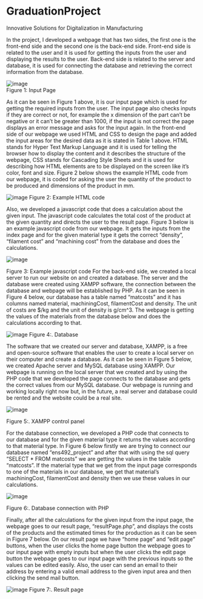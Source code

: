 # GraduationProject
Innovative Solutions for Digitalization  in Manufacturing

In the project, I developed a webpage that has two sides, the first one is the front-end side and the second one is the back-end side. Front-end side is related to the user and it is used for getting the inputs from the user and displaying the results to the user. Back-end side is related to the server and database, it is used for connecting the database and retrieving the correct information from the database.

![image](https://github.com/keremciftci98/GraduationProject/assets/55590644/85003800-32eb-4e3d-8582-1ae763c994d1)  
Figure 1: Input Page

As it can be seen in Figure 1 above, it is our input page which is used for getting the required inputs from the user. The input page also checks inputs if they are correct or not, for example the x dimension of the part can’t be negative or it can’t be greater than 1000, if the input is not correct the page displays an error message and asks for the input again. In the front-end side of our webpage we used HTML and CSS to design the page and added the input areas for the desired data as it is stated in Table 1 above. HTML stands for Hyper Text Markup Language and it is used for telling the browser how to display the content and it describes the structure of the webpage, CSS stands for Cascading Style Sheets and it is used for describing how HTML elements are to be displayed on the screen like it’s color, font and size. Figure 2 below shows the example HTML code from our webpage, it is coded for asking the user the quantity of the product to be produced and dimensions of the product in mm.

![image](https://github.com/keremciftci98/GraduationProject/assets/55590644/c4b3d36b-b1ed-400e-ac9c-24b19aad121d)
Figure 2: Example HTML code

Also, we developed a javascript code that does a calculation about the given input. The javascript code calculates the total cost of the product at the given quantity and directs the user to the result page. Figure 3 below is an example javascript code from our webpage. It gets the inputs from the index page and for the given material type it gets the correct “density”, “filament cost” and “machining cost” from the database and does the calculations.

 
 ![image](https://github.com/keremciftci98/GraduationProject/assets/55590644/624bf7e7-956e-4ea4-a654-d24bd018cc77)

Figure 3:  Example javascript code
For the back-end side, we created a local server to run our website on and created a database. The server and the database were created using XAMPP software, the connection between the database and webpage will be established by PHP. As it can be seen in Figure 4 below, our database has a table named “matcosts” and it has columns named material, machiningCost, filamentCost and density. The unit of costs are $/kg and the unit of density is g/cm^3. The webpage is getting the values of the materials from the database below and does the calculations according to that.

 ![image](https://github.com/keremciftci98/GraduationProject/assets/55590644/29d21af7-bf3d-4639-87ab-dad11f6c7660)
Figure 4:. Database


The software that we created our server and database, XAMPP, is a free and open-source software that enables the user to create a local server on their computer and create a database. As it can be seen in Figure 5 below, we created Apache server and MySQL database using XAMPP. Our webpage is running on the local server that we created and by using the PHP code that we developed the page connects to the database and gets the correct values from our MySQL database. Our webpage is running and working locally right now but, in the future, a real server and database could be rented and the website could be a real site.

 ![image](https://github.com/keremciftci98/GraduationProject/assets/55590644/ab03732e-888a-4776-9868-2e7da0165d78)

Figure 5:. XAMPP control panel

For the database connection, we developed a PHP code that connects to our database and for the given material type it returns the values according to that material type. In Figure 6 below firstly we are trying to connect our database named “ens492_project” and after that with using the sql query “SELECT * FROM matcosts” we are getting the values in the table “matcosts”. If the material type that we get from the input page corresponds to one of the materials in our database, we get that material’s machiningCost, filamentCost and density then we use these values in our calculations.

 ![image](https://github.com/keremciftci98/GraduationProject/assets/55590644/4a19287e-9eb8-4405-895e-db82c257cfd4)

Figure 6:. Database connection with PHP


Finally, after all the calculations for the given input from the input page, the webpage goes to our result page, “resultPage.php”, and displays the costs of the products and the estimated times for the production as it can be seen in Figure 7 below. On our result page we have “home page” and “edit page” buttons, when the user clicks the home page button the webpage goes to our input page with empty inputs but when the user clicks the edit page button the webpage goes to our input page with the previous inputs so the values can be edited easily. Also, the user can send an email to their address by entering a valid email address to the given input area and then clicking the send mail button.

 ![image](https://github.com/keremciftci98/GraduationProject/assets/55590644/67a9fcef-eef2-41c0-a8ef-adc6210ffd57)
Figure 7:. Result page
